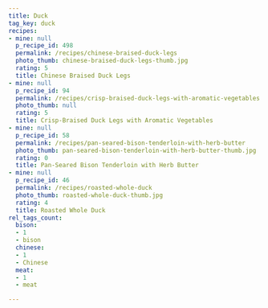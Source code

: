 ```yaml
---
title: Duck
tag_key: duck
recipes:
- mine: null
  p_recipe_id: 498
  permalink: /recipes/chinese-braised-duck-legs
  photo_thumb: chinese-braised-duck-legs-thumb.jpg
  rating: 5
  title: Chinese Braised Duck Legs
- mine: null
  p_recipe_id: 94
  permalink: /recipes/crisp-braised-duck-legs-with-aromatic-vegetables
  photo_thumb: null
  rating: 5
  title: Crisp-Braised Duck Legs with Aromatic Vegetables
- mine: null
  p_recipe_id: 58
  permalink: /recipes/pan-seared-bison-tenderloin-with-herb-butter
  photo_thumb: pan-seared-bison-tenderloin-with-herb-butter-thumb.jpg
  rating: 0
  title: Pan-Seared Bison Tenderloin with Herb Butter
- mine: null
  p_recipe_id: 46
  permalink: /recipes/roasted-whole-duck
  photo_thumb: roasted-whole-duck-thumb.jpg
  rating: 4
  title: Roasted Whole Duck
rel_tags_count:
  bison:
  - 1
  - bison
  chinese:
  - 1
  - Chinese
  meat:
  - 1
  - meat

---
```

